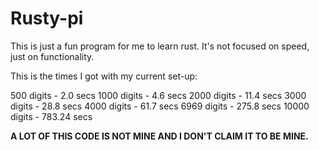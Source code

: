 # Rusty-pi

This is just a fun program for me to learn rust. It's not focused on speed, just on functionality.

This is the times I got with my current set-up:

500 digits - 2.0 secs
1000 digits - 4.6 secs
2000 digits - 11.4 secs
3000 digits - 28.8 secs
4000 digits - 61.7 secs
6969 digits - 275.8 secs
10000 digits - 783.24 secs

**A LOT OF THIS CODE IS NOT MINE AND I DON'T CLAIM IT TO BE MINE.**
